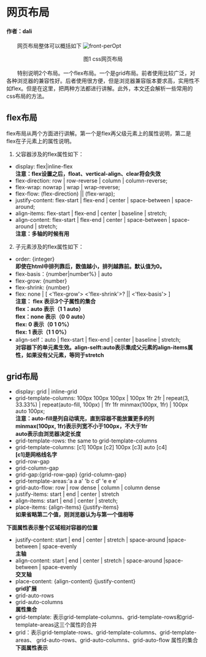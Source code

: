 # 网页布局
#### 作者：dali

&emsp;&emsp;网页布局整体可以概括如下
    <img :src="$withBase('/css布局.png')" alt="front-perOpt"/>
    <center>图1 css网页布局</center>  
&emsp;&emsp;特别说明2个布局。一个flex布局。一个是grid布局。前者使用比较广泛，对各种浏览器的兼容性好。后者使用很方便，但是浏览器兼容版本要求高，实用性不如flex。但是在这里，把两种方法都进行讲解。此外，本文还会解析一些常用的css布局的方法。
## flex布局  
flex布局从两个方面进行讲解。第一个是flex再父级元素上的属性说明，第二是flex在子元素上的属性说明。
1. 父容器涉及的flex属性如下：
- display: flex|inline-flex   
**注意：flex设置之后，float、vertical-align、clear将会失效**
- flex-direction: row | row-reverse | column | column-reverse;
- flex-wrap: nowrap | wrap | wrap-reverse;
- flex-flow: (flex-direction) || (flex-wrap);
- justify-content: flex-start | flex-end | center | space-between | space-around;
- align-items: flex-start | flex-end | center | baseline | stretch;
- align-content: flex-start | flex-end | center | space-between | space-around | stretch;   
**注意：多轴的时候有用**  

2. 子元素涉及的flex属性如下：
- order: {integer}   
**即使在html中排列靠后，数值越小，排列越靠前。默认值为0。**
- flex-basis：{number|number%} | auto
- flex-grow: {number}
- flex-shrink: {number}
- flex: none | [ <'flex-grow'> <'flex-shrink'>? || <'flex-basis'> ]  
**注意： flex 表示3个子属性的集合**  
**flex：auto 表示（1 1 auto）**  
**flex：none 表示（0 0 auto）**  
**flex: 0 表示（0 1 0%）**  
**flex: 1 表示（1 1 0%）**
- align-self：auto | flex-start | flex-end | center | baseline | stretch;  
**对容器下的单元素生效。align-selft:auto表示集成父元素的align-items属性，如果没有父元素，等同于stretch**

## grid布局
- display: grid | inline-grid
- grid-template-columns: 100px 100px 100px | 100px 1fr 2fr | repeat(3, 33.33%) | repeat(auto-fill, 100px) | 1fr 1fr minmax(100px, 1fr) | 100px auto 100px;  
**注意：auto-fill是列自动填充，直到容器不能放置更多的列**  
**minmax(100px, 1fr)表示列宽不小于100px，不大于1fr**  
**auto表示由浏览器决定长度**
- grid-template-rows: the same to grid-template-columns
- grid-template-columns: [c1] 100px [c2] 100px [c3] auto [c4]   
**[c1]是网格线名字**  
- grid-row-gap
- grid-column-gap
- grid-gap:{grid-row-gap} {grid-column-gap} 
- grid-template-areas:'a a a'
                      'b c d'
                      'e e e'
- grid-auto-flow: row | row dense | column | column dense
- justify-items: start | end | center | stretch
- align-items: start | end | center | stretch;
- place-items: {align-items} {justify-items}  
**如果省略第二个值，则浏览器认为与第一个值相等**

**下面属性表示整个区域相对容器的位置**  
- justify-content: start | end | center | stretch |  space-around |space-between | space-evenly  
**主轴**
- align-content: start | end | center | stretch |  space-around |space-between | space-evenly  
**交叉轴**
- place-content: {align-content} {justify-content}  
**grid扩展**
- grid-auto-rows
- grid-auto-columns  
**属性集合**
- grid-template: 表示grid-template-columns、grid-template-rows和grid-template-areas这三个属性的合并
- grid：表示grid-template-rows、grid-template-columns、grid-template-areas、 grid-auto-rows、grid-auto-columns、grid-auto-flow 属性的集合
**下面属性表示**